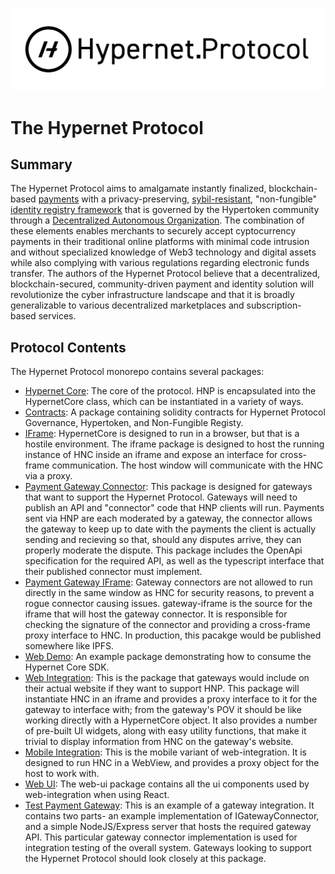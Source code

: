 <p align="center">
  <img src="/documentation/images/hypernet-protocol-black.svg" width="500">
</p>

# The Hypernet Protocol

## Summary 

The Hypernet Protocol aims to amalgamate instantly finalized, blockchain-based [payments](/digital-payments.md) with a privacy-preserving, 
[sybil-resistant](https://en.wikipedia.org/wiki/Sybil_attack), "non-fungible" [identity registry framework](/packages/contracts/contracts/identity/README.md)
that is governed by the Hypertoken community through a [Decentralized Autonomous Organization](/packages/contracts/contracts/governance/README.md). 
The combination of these elements enables merchants to securely accept cyptocurrency payments in their traditional online 
platforms with minimal code intrusion and without specialized knowledge of Web3 technology and digital assets while also complying with 
various regulations regarding electronic funds transfer. The authors of the Hypernet Protocol believe that a decentralized, 
blockchain-secured, community-driven payment and identity solution will revolutionize the cyber infrastructure landscape and 
that it is broadly generalizable to various decentralized marketplaces and subscription-based services.

## Protocol Contents

The Hypernet Protocol monorepo contains several packages:

- [Hypernet Core](/packages/hypernet-core): The core of the protocol. HNP is encapsulated into the HypernetCore class, which can be instantiated in a variety of ways.
- [Contracts](/packages/contracts): A package containing solidity contracts for Hypernet Protocol Governance, Hypertoken, and Non-Fungible Registy.
- [IFrame](/packages/iframe): HypernetCore is designed to run in a browser, but that is a hostile environment. The iframe package is designed to host the running instance of HNC inside an iframe and expose an interface for cross-frame communication. The host window will communicate with the HNC via a proxy.
- [Payment Gateway Connector](/packages/gateway-connector): This package is designed for gateways that want to support the Hypernet Protocol. Gateways will need to publish an API and "connector" code that HNP clients will run. Payments sent via HNP are each moderated by a gateway, the connector allows the gateway to keep up to date with the payments the client is actually sending and recieving so that, should any disputes arrive, they can properly moderate the dispute. This package includes the OpenApi specification for the required API, as well as the typescript interface that their published connector must implement.
- [Payment Gateway IFrame](/packages/gateway-iframe): Gateway connectors are not allowed to run directly in the same window as HNC for security reasons, to prevent a rogue connector causing issues. gateway-iframe is the source for the iframe that will host the gateway connector. It is responsible for checking the signature of the connector and providing a cross-frame proxy interface to HNC. In production, this pacakge would be published somewhere like IPFS.
- [Web Demo](/packages/web-demo): An example package demonstrating how to consume the Hypernet Core SDK.
- [Web Integration](/packages/web-integration): This is the package that gateways would include on their actual website if they want to support HNP. This package will instantiate HNC in an iframe and provides a proxy interface to it for the gateway to interface with; from the gateway's POV it should be like working directly with a HypernetCore object. It also provides a number of pre-built UI widgets, along with easy utility functions, that make it trivial to display information from HNC on the gateway's website.
- [Mobile Integration](/packages/mobile-integration): This is the mobile variant of web-integration. It is designed to run HNC in a WebView, and provides a proxy object for the host to work with.
- [Web UI](/packages/web-ui): The web-ui package contains all the ui components used by web-integration when using React.
- [Test Payment Gateway](/packages/test-gateway): This is an example of a gateway integration. It contains two parts- an example implementation of IGatewayConnector, and a simple NodeJS/Express server that hosts the required gateway API. This particular gateway connector implementation is used for integration testing of the overall system. Gateways looking to support the Hypernet Protocol should look closely at this package.
